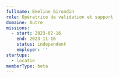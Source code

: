 ```yaml
---
fullname: Emeline Girondin
role: Opératrice de validation et support
domaine: Autre
missions:
  - start: 2023-02-16
    end: 2023-11-16
    status: independent
    employer: ''
startups:
  - locatio
memberType: beta
---
```


